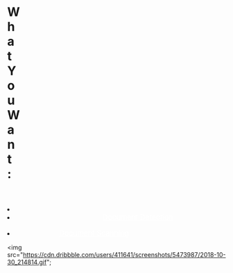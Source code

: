 <!DOCTYPE html>
<html lang="en">
<head>
    <meta charset="UTF-8">
    <meta name="viewport" content="width=device-width, initial-scale=1.0">
    <link rel="stylesheet" href="option.css">
    <title>Next</title>
</head>
    <body>
    <header>
        <h1 style="
        margin-right: 1200px;
    ">What You Want:</h1></header>
     <li><a href="https://legal-document-generator.onrender.com/" style="
    font-size: larger;
    margin-left: 100px;
    color:white;
    background-color:transparent;


">
Document Creation</a></li>
    <li><a href="document scanning.html" style="
        font-size: larger;
        margin-left: 100px;
        color:white;
  background-color:transparent;
   ">Document Detection</a></li>  
    <li><a href="doc_detection.html" style="
        font-size: larger;
        margin-left: 100px;
        color:white;
  background-color:transparent;
    ">Document Scanning</a></li> 
  
  <img src="https://cdn.dribbble.com/users/411641/screenshots/5473987/2018-10-30_214814.gif";
>
   
</body>
</html>

